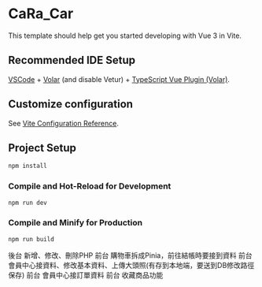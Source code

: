# CaRa_Car

This template should help get you started developing with Vue 3 in Vite.

## Recommended IDE Setup

[VSCode](https://code.visualstudio.com/) + [Volar](https://marketplace.visualstudio.com/items?itemName=Vue.volar) (and disable Vetur) + [TypeScript Vue Plugin (Volar)](https://marketplace.visualstudio.com/items?itemName=Vue.vscode-typescript-vue-plugin).

## Customize configuration

See [Vite Configuration Reference](https://vitejs.dev/config/).

## Project Setup

```sh
npm install
```

### Compile and Hot-Reload for Development

```sh
npm run dev
```

### Compile and Minify for Production

```sh
npm run build
```
後台 新增、修改、刪除PHP
前台 購物車拆成Pinia，前往結帳時要接到資料
前台 會員中心接資料、修改基本資料、上傳大頭照(有存到本地端，要送到DB修改路徑保存)
前台 會員中心接訂單資料
前台 收藏商品功能
